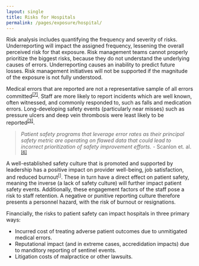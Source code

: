 ```yaml
---
layout: single
title: Risks for Hospitals
permalink: /pages/exposure/hospital/
---
```


Risk analysis includes quantifying the frequency and severity of risks. Underreporting will impact the assigned frequency, lessening the overall perceived risk for that exposure. Risk management teams cannot properly prioritize the biggest risks, because they do not understand the underlying causes of errors. Underreporting causes an inability to predict future losses. Risk management initiatives will not be supported if the magnitude of the exposure is not fully understood. 

Medical errors that are reported are not a representative sample of all errors committed<sup>[[7]](https://rauchb.github.io/RMI-5103/assets/sources/#7)</sup>. Staff are more likely to report incidents which are well known, often witnessed, and commonly responded to, such as falls and medication errors. Long-developing safety events (particularly near misses) such as pressure ulcers and deep vein thrombosis were least likely to be reported<sup>[[3]](https://rauchb.github.io/RMI-5103/assets/sources/#3)</sup>.

>*Patient safety programs that leverage error rates as their principal safety metric are operating on flawed data that could lead to incorrect prioritization of safety improvement efforts.* - Scanlon et. al.<sup>[[6]](https://rauchb.github.io/RMI-5103/assets/sources/#6)</sup>

A well-established safety culture that is promoted and supported by leadership has a positive impact on provider well-being, job satisfaction, and reduced burnout<sup>[[]](https://rauchb.github.io/RMI-5103/assets/sources/#2)</sup>. These in turn have a direct effect on patient safety, meaning the inverse (a lack of safety culture) will further impact patient safety events. Additionally, these engagement factors of the staff pose a risk to staff retention.  A negative or punitive reporting culture therefore presents a personnel hazard, with the risk of burnout or resignations.  

Financially, the risks to patient safety can impact hospitals in three primary ways: 
- Incurred cost of treating adverse patient outcomes due to unmitigated medical errors.
- Reputational impact (and in extreme cases, accredidation impacts) due to manditory reporting of sentinel events.
- Litigation costs of malpractice or other lawsuits. 
